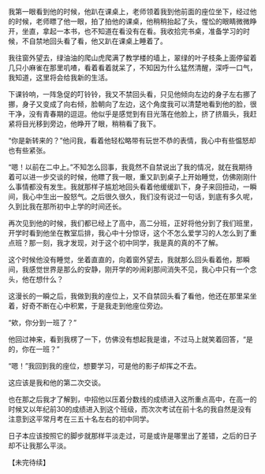 我第一眼看到他的时候，他趴在课桌上，老师领着我到他前面的座位坐下，经过他的时候，老师瞟了他一眼，拍了拍他的课桌，他稍稍抬起了头，惺忪的眼睛微微睁开，坐直，拿起一本书，也不知道在看没有在看。我收拾完书桌，准备学习的时候，不自禁地回头看了看，他又趴在课桌上睡着了。

我往窗外望去，绿油油的爬山虎爬满了教学楼的墙上，翠绿的叶子枝条上面停留着几只小麻雀在那里叽喳，看着看着就呆了，不知因为什么猛然清醒，深呼一口气，我知道，这里将会给我新的生活。

下课铃响，一阵急促的叮铃铃，我又不禁回头看，只见他倾向左边的身子左右挪了挪，身子又变成了向右倾，脸朝向了左边，这个角度我可以清楚地看到他的脸，很干净，没有青春期的逗逗。他似乎是感觉到有目光落在他脸上，挤了挤眉头，我赶紧将目光移到旁边，他睁开了眼，稍稍看了我下。

“你是新转来的？”他问我，看着他轻松略带有玩世不恭的表情，我心中有些愠怒却也有些紧张。

“嗯！以前在二中上。”不知怎么回事，我竟然不自禁说出了我的情况，就在我期待着可以进一步交谈的时候，他瞟了我一眼，重又趴到桌子上开始睡觉，仿佛刚刚什么事情都没有发生。我就那样子尴尬地回头看着他缓缓趴下，身子来回扭动，一瞬间，我心中生出一股怒气。之后很久很久，我们没有说过一句话，到底有多久呢，久到比我在那所初中上学的时间还长。

再次见到他的时候，我们都已经上了高中，高二分班，正好将他分到了我们班里，开学时看到他坐在教室后排，我心中十分惊讶，这个不怎么爱学习的人怎么到了重点班？那一刻，我才发现，对于这个初中同学，我是真的真的不了解。

这个时候他没有睡觉，坐着直直的，向着窗外望去，我就那么回头看着他，那瞬间，我感觉世界是那么的安静，刚开学的吵闹刹那间消失不见，我心中只有一个念头，他在想什么？

这漫长的一瞬之后，我做到我的座位上，又不自禁回头看了看他，他还在那里呆坐着，好奇不断在心中积累，于是我走到他座位旁边。

“欸，你分到一班了？”

他回过神来，看到我楞了一下，仿佛没有想起我是谁，不过马上就笑着回答，“是的，你在一班？”

“嗯！”我回到我的座位，想要学习，可是他的影子却挥之不去。

这应该是我和他的第二次交谈。

也在那之后我才了解到，中招他以压着分数线的成绩进入这所重点高中，在高一的时候又以年纪前30的成绩进入到这个班级，而次次考试在前十名的我自然是没有注意到这平常月考在三五十名左右的初中同学。

日子本应该按照它的脚步就那样平淡走过，可是或许是哪里出了差错，之后的日子却不让我那么平淡。

【未完待续】